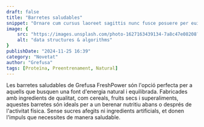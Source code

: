 ```yaml
---
draft: false
title: "Barretes saludables"
snippet: "Ornare cum cursus laoreet sagittis nunc fusce posuere per euismod dis vehicula a, semper fames lacus maecenas dictumst pulvinar neque enim non potenti. Torquent hac sociosqu eleifend potenti."
image: {
    src: "https://images.unsplash.com/photo-1627163439134-7a8c47e08208?&fit=crop&w=430&h=240",
    alt: "data structures & algorithms"
}
publishDate: "2024-11-25 16:39"
category: "Novetat"
author: "Grefusa"
tags: [Proteïna, Preentrenament, Natural]
---
```


<div
 class="mx-auto prose prose-lg mt-6 max-w-3xl prose-h3:underline prose-p:text-justify">

Les barretes saludables de Grefusa FreshPower són l'opció perfecta per a aquells que busquen una font d'energia natural i equilibrada. Fabricades amb ingredients de qualitat, com cereals, fruits secs i superaliments, aquestes barretes són ideals per a un berenar nutritiu abans o després de l'activitat física. Sense sucres afegits ni ingredients artificials, et donen l'impuls que necessites de manera saludable.

</div>
